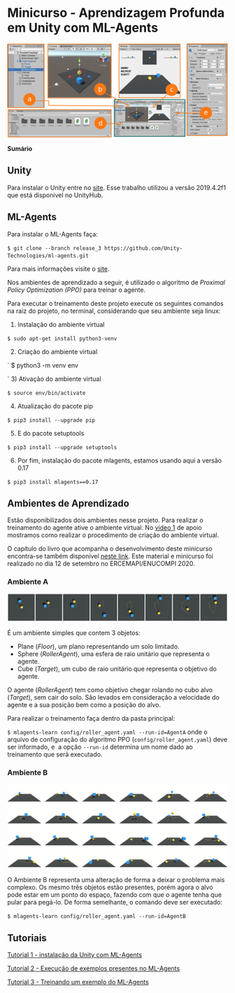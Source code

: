 # Minicurso - Aprendizagem Profunda em Unity com ML-Agents

![](docs/images/PreviewUnityMinicurso.png)

**Sumário**

## Unity

Para instalar o Unity entre no [site](https://store.unity.com/download?ref=personal "site"). Esse trabalho utilizou a versão 2019.4.2f1 que está disponivel no UnityHub.

## ML-Agents

Para instalar o ML-Agents faça:

`
$ git clone --branch release_3 https://github.com/Unity-Technologies/ml-agents.git
`

Para mais informações visite o [site](https://github.com/Unity-Technologies/ml-agents/blob/release_3_docs/docs/Readme.md "site").

Nos ambientes de aprendizado a seguir, é utilizado o algoritmo de *Proximal Policy Optimization (PPO)* para treinar o agente.

Para executar o treinamento deste projeto execute os seguintes comandos na raiz do projeto, no terminal, considerando que seu ambiente seja linux:
1) Instalação do ambiente virtual

`
$ sudo apt-get install python3-venv
`

2) Criação do ambiente virtual

`
$ python3 -m venv env

` 
3) Ativação do ambiente virtual

`
$ source env/bin/activate
` 

4) Atualização do pacote pip

`
$ pip3 install --upgrade pip 
`

5) E do pacote setuptools

`
$ pip3 install --upgrade setuptools
` 

6) Por fim, instalação do pacote mlagents, estamos usando aqui a versão 0.17

`
$ pip3 install mlagents==0.17
`

## Ambientes de Aprendizado

Estão disponibilizados dois ambientes nesse projeto. Para realizar o treinamento do agente ative o ambiente virtual. No [vídeo 1](https://www.youtube.com/watch?v=gU9UIHbMdDk "Tutorial 1") de apoio mostramos como realizar o procedimento de criação do ambiente virtual. 

O capítulo do livro que acompanha o desenvolvimento deste minicurso encontra-se também disponível [neste link](https://sol.sbc.org.br/livros/index.php/sbc/catalog/view/48/221/459-1). Este material e minicurso foi realizado no dia 12 de setembro no ERCEMAPI/ENUCOMPI 2020.

### Ambiente A

![](docs/images/AmbienteA.png)

É um ambiente simples que contem 3 objetos:

- Plane (*Floor*), um plano representando um solo limitado.
- Sphere (*RollerAgent*), uma esfera de raio unitário que representa o agente.
- Cube (*Target*), um cubo de raio unitário que representa o objetivo do agente.

O agente (*RollerAgent*) tem como objetivo chegar rolando no cubo alvo (*Target*), sem cair do solo. São levados em consideração a velocidade do agente e a sua posição bem como a posição do alvo.

Para realizar o treinamento faça dentro da pasta principal:

`
$ mlagents-learn config/roller_agent.yaml --run-id=AgentA
`
onde o arquivo de configuração do algoritmo PPO (`config/roller_agent.yaml`) deve ser informado, e  a opção `--run-id` determina um nome dado ao treinamento que será executado.

### Ambiente B

![](docs/images/AmbienteB.png)

O Ambiente B representa uma alteração de forma a deixar o problema mais complexo. Os mesmo três objetos estão presentes, porém agora o alvo pode estar em um ponto do espaço, fazendo com que o agente tenha que pular para pegá-lo. De forma semelhante, o comando deve ser executado:

`
$ mlagents-learn config/roller_agent.yaml --run-id=AgentB
`

## Tutoriais

[Tutorial 1 - instalação da Unity com ML-Agents](https://www.youtube.com/watch?v=gU9UIHbMdDk "Tutorial 1")

[Tutorial 2 - Execução de exemplos presentes no ML-Agents](https://www.youtube.com/watch?v=PVl3hcvJxYY "Tutorial 2")

[Tutorial 3 - Treinando um exemplo do ML-Agents](https://www.youtube.com/watch?v=voojZvrgC5k "Tutorial 3")
